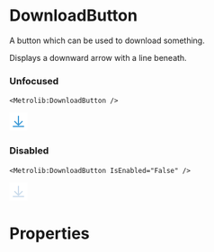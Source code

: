 # DownloadButton

A button which can be used to download something.

Displays a downward arrow with a line beneath.

### Unfocused

```xaml
<Metrolib:DownloadButton />
```
![Image of DownloadButton, Unfocused](Unfocused.png)

### Disabled

```xaml
<Metrolib:DownloadButton IsEnabled="False" />
```
![Image of DownloadButton, Disabled](Disabled.png)

# Properties

